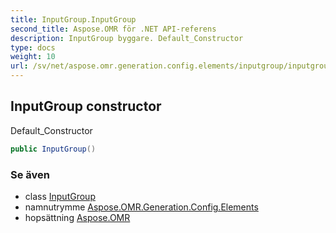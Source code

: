 ```yaml
---
title: InputGroup.InputGroup
second_title: Aspose.OMR för .NET API-referens
description: InputGroup byggare. Default_Constructor
type: docs
weight: 10
url: /sv/net/aspose.omr.generation.config.elements/inputgroup/inputgroup/
---
```

## InputGroup constructor

Default_Constructor

```csharp
public InputGroup()
```

### Se även

* class [InputGroup](../)
* namnutrymme [Aspose.OMR.Generation.Config.Elements](../../inputgroup/)
* hopsättning [Aspose.OMR](../../../)


